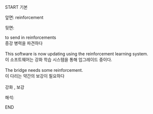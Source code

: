 START
기본

앞면:
reinforcement


뒷면:
<div>to send in reinforcements </div><div>증강 병력을 파견하다</div><div><br></div><div><div>This software is now updating using the reinforcement learning system. </div><div><div>이 소프트웨어는 강화 학습 시스템을 통해 업그레이드 중이다.</div></div></div><div><br></div><div><div>The bridge needs some reinforcement. </div><div><div>이 다리는 약간의 보강이 필요하다</div></div></div><div><br></div><div>강화 , 보강</div>


해석:

END